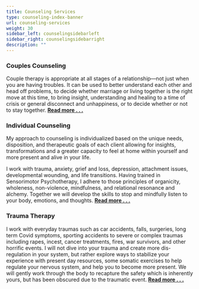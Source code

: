 ```yaml
---
title: Counseling Services
type: counseling-index-banner
url: counseling-services
weight: 30
sidebar_left: counselingsidebarleft
sidebar_right: counselingsidebarright
description: ""
---
```

### Couples Counseling

Couple therapy is appropriate at all stages of a relationship—not just when you are having troubles. It can be used to better understand each other and head off problems, to decide whether marriage or living together is the right move at this time, to bring insight, understanding and healing to a time of crisis or general disconnect and unhappiness, or to decide whether or not to stay together. [**Read more . . .**](couples/)

### Individual Counseling

My approach to counseling is individualized based on the unique needs, disposition, and therapeutic goals of each client allowing for insights, transformations and a greater capacity to feel at home within yourself and more present and alive in your life.

I work with trauma, anxiety, grief and loss, depression, attachment issues, developmental wounding, and life transitions. Having trained in Sensorimotor Psychotherapy, I adhere to those principles of organicity, wholeness, non-violence, mindfulness, and relational resonance and alchemy. Together we will develop the skills to stop and mindfully listen to your body, emotions, and thoughts. [**Read more . . .**](individuals/#individual-counseling)

### Trauma Therapy

I work with everyday traumas such as car accidents, falls, surgeries, long term Covid symptoms, sporting accidents to severe or complex traumas including rapes, incest, cancer treatments, fires, war survivors, and other horrific events. I will not dive into your trauma and create more dis-regulation in your system, but rather explore ways to stabilize your experience with present day resources, some somatic exercises to help regulate your nervous system, and help you to become more present. We will gently work through the body to recapture the safety which is inherently yours, but has been obscured due to the traumatic event. [**Read more . . .**](individuals/#trauma-therapy)
